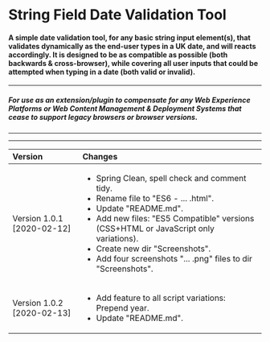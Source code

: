 # String Field Date Validation Tool

  

#### A simple date validation tool, for any basic string input element(s), that validates dynamically as the end-user types in a UK date, and will reacts accordingly. It is designed to be as compatible as possible (both backwards & cross-browser), while covering all user inputs that could be attempted when typing in a date (both valid or invalid).

  ***

##### <i>For use as an extension/plugin to compensate for any Web Experience Platforms or Web Content Management & Deployment Systems that cease to support legacy browsers or browser versions.<i/>

***
*** 

|Version| Changes|
|:---|:---|
|Version 1.0.1 [2020-02-12]|<ul><li>Spring Clean, spell check and comment tidy.</li><li>Rename file to "ES6 - ... .html".</li><li>Update "README.md".</li><li>Add new files: "ES5 Compatible" versions (CSS+HTML or JavaScript only variations).</li><li>Create new dir "Screenshots".</li><li>Add four screenshots "... .png" files to dir "Screenshots".</li></ul>|
|Version 1.0.2 [2020-02-13]|<ul><li>Add feature to all script variations: Prepend year.</li><li>Update "README.md".</li></ul>|

